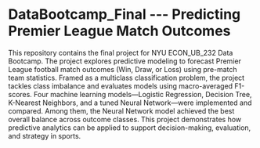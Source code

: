 # DataBootcamp_Final --- Predicting Premier League Match Outcomes
This repository contains the final project for NYU ECON_UB_232 Data Bootcamp. The project explores predictive modeling to forecast Premier League football match outcomes (Win, Draw, or Loss) using pre-match team statistics.
Framed as a multiclass classification problem, the project tackles class imbalance and evaluates models using macro-averaged F1-scores. Four machine learning models—Logistic Regression, Decision Tree, K-Nearest Neighbors, and a tuned Neural Network—were implemented and compared. Among them, the Neural Network model achieved the best overall balance across outcome classes. This project demonstrates how predictive analytics can be applied to support decision-making, evaluation, and strategy in sports.
